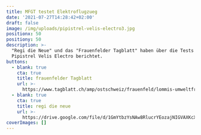 ```yaml
---
title: MFGT testet Elektroflugzueg
date: '2021-07-27T14:28:42+02:00'
draft: false
image: /img/uploads/pipistrel-velis-electro3.jpg
positionx: 50
positiony: 50
description: >-
  "Regi die Neue" und das "Frauenfelder Tagblatt" haben über die Tests mit der
  Pipistrel Velis Electro berichtet.
buttons:
  - blank: true
    cta: true
    title: frauenfelder Tagblatt
    url: >-
      https://www.tagblatt.ch/amp/ostschweiz/frauenfeld/lommis-umweltfreundlich-leise-und-trotzdem-leistungsstark-die-motorfluggruppe-thurgau-testet-ein-elektroflugzeug-und-ist-des-lobes-voll-ld.2166421
  - blank: true
    cta: true
    title: regi die neue
    url: >-
      https://drive.google.com/file/d/1GmYtbzYsNAw8RlucrYEozajNIGVAXKcX/view?usp=sharing
coverImages: []
---
```


